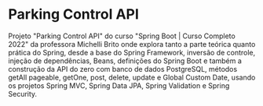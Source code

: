 # Parking Control API
Projeto "Parking Control API" do curso "Spring Boot | Curso Completo 2022" da professora Michelli Brito onde explora tanto a parte teórica quanto prática do Spring, 
desde a base do Spring Framework, inversão de controle, injeção de dependências, Beans, definições do Spring Boot e também a construção da API do zero com banco de dados PostgreSQL,
métodos getAll pageable, getOne, post, delete, update e Global Custom Date, usando os projetos Spring MVC, Spring Data JPA, Spring Validation e Spring Security.
